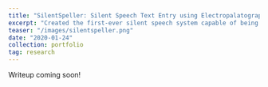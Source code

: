 ```yaml
---
title: "SilentSpeller: Silent Speech Text Entry using Electropalatography"
excerpt: "Created the first-ever silent speech system capable of being used with a large vocabulary while in motion. Made a novel text entry system with capacitive tongue sensing from an oral wearable device to enable a privacy-preserving alternative to speech recognition. Earned the 1st Place Oral Presentation Award at Georgia Tech's 2021 Undergraduate Symposium, demo presented at CHI 2021 and full paper accepted to CHI 2022. Featured by BuzzFeed and other news outlets in the media."
teaser: "/images/silentspeller.png"
date: "2020-01-24"
collection: portfolio
tag: research
---
```


Writeup coming soon!

